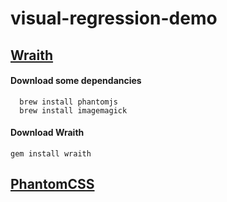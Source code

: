 # visual-regression-demo

## [Wraith](https://github.com/BBC-News/wraith)


#### Download some dependancies
```
  brew install phantomjs
  brew install imagemagick
```

#### Download Wraith
```
gem install wraith
```






## [PhantomCSS](https://github.com/Huddle/PhantomCSS)


